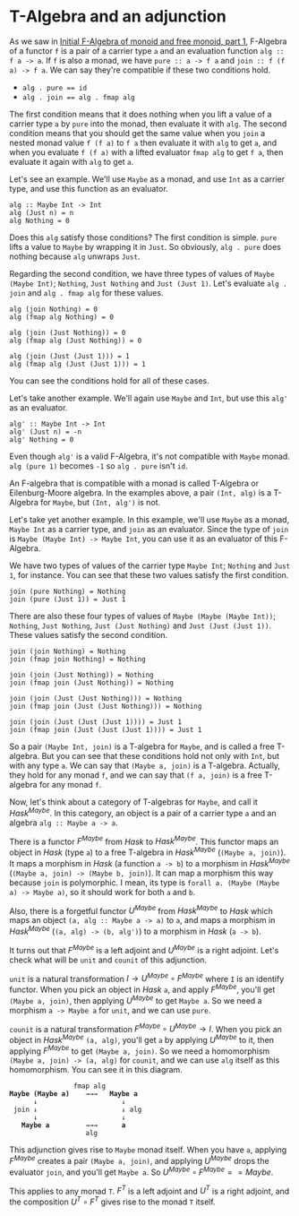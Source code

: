 # T-Algebra and an adjunction

As we saw in [Initial F-Algebra of monoid and free monoid, part 1](./monoid_f_algebra_free1.html), F-Algebra of a functor `f` is a pair of a carrier type `a` and an evaluation function `alg :: f a -> a`. If `f` is also a monad, we have `pure :: a -> f a` and `join :: f (f a) -> f a`. We can say they're compatible if these two conditions hold.

- `alg . pure == id`
- `alg . join == alg . fmap alg`

The first condition means that it does nothing when you lift a value of a carrier type `a` by `pure` into the monad, then evaluate it with `alg`. The second condition means that you should get the same value when you `join` a nested monad value `f (f a)` to `f a` then evaluate it with `alg` to get `a`, and when you evaluate `f (f a)` with a lifted evaluator `fmap alg` to get `f a`, then evaluate it again with `alg` to get `a`.

Let's see an example. We'll use `Maybe` as a monad, and use `Int` as a carrier type, and use this function as an evaluator.

```
alg :: Maybe Int -> Int
alg (Just n) = n
alg Nothing = 0
```

Does this `alg` satisfy those conditions? The first condition is simple. `pure` lifts a value to `Maybe` by wrapping it in `Just`. So obviously, `alg . pure` does nothing because `alg` unwraps `Just`.

Regarding the second condition, we have three types of values of `Maybe (Maybe Int)`; `Nothing`, `Just Nothing` and `Just (Just 1)`. Let's evaluate `alg . join` and `alg . fmap alg` for these values.

```
alg (join Nothing) = 0
alg (fmap alg Nothing) = 0

alg (join (Just Nothing)) = 0
alg (fmap alg (Just Nothing)) = 0

alg (join (Just (Just 1))) = 1
alg (fmap alg (Just (Just 1))) = 1
```

You can see the conditions hold for all of these cases.

Let's take another example. We'll again use `Maybe` and `Int`, but use this `alg'` as an evaluator.

```
alg' :: Maybe Int -> Int
alg' (Just n) = -n
alg' Nothing = 0
```

Even though `alg'` is a valid F-Algebra, it's not compatible with `Maybe` monad. `alg (pure 1)` becomes `-1` so `alg . pure` isn't `id`.

An F-algebra that is compatible with a monad is called T-Algebra or Eilenburg-Moore algebra. In the examples above, a pair `(Int, alg)` is a T-Algebra for `Maybe`, but `(Int, alg')` is not.

Let's take yet another example. In this example, we'll use `Maybe` as a monad, `Maybe Int` as a carrier type, and `join` as an evaluator. Since the type of `join` is `Maybe (Maybe Int) -> Maybe Int`, you can use it as an evaluator of this F-Algebra.

We have two types of values of the carrier type `Maybe Int`; `Nothing` and `Just 1`, for instance. You can see that these two values satisfy the first condition.

```
join (pure Nothing) = Nothing
join (pure (Just 1)) = Just 1
```

There are also these four types of values of `Maybe (Maybe (Maybe Int))`; `Nothing`, `Just Nothing`, `Just (Just Nothing)` and `Just (Just (Just 1))`. These values satisfy the second condition.

```
join (join Nothing) = Nothing
join (fmap join Nothing) = Nothing

join (join (Just Nothing)) = Nothing
join (fmap join (Just Nothing)) = Nothing

join (join (Just (Just Nothing))) = Nothing
join (fmap join (Just (Just Nothing))) = Nothing

join (join (Just (Just (Just 1)))) = Just 1
join (fmap join (Just (Just (Just 1)))) = Just 1
```

So a pair `(Maybe Int, join)` is a T-algebra for `Maybe`, and is called a free T-algebra. But you can see that these conditions hold not only with `Int`, but with any type `a`. We can say that `(Maybe a, join)` is a T-algebra. Actually, they hold for any monad `f`, and we can say that `(f a, join)` is a free T-algebra for any monad `f`.

Now, let's think about a category of T-algebras for `Maybe`, and call it $Hask^{Maybe}$. In this category, an object is a pair of a carrier type `a` and an algebra `alg :: Maybe a -> a`.

There is a functor $F^{Maybe}$ from $Hask$ to $Hask^{Maybe}$. This functor maps an object in $Hask$ (type `a`) to a free T-algebra in $Hask^{Maybe}$ (`(Maybe a, join)`). It maps a morphism in $Hask$ (a function `a -> b`) to a morphism in $Hask^{Maybe}$ (`(Maybe a, join) -> (Maybe b, join)`). It can map a morphism this way because `join` is polymorphic. I mean, its type is `forall a. (Maybe (Maybe a) -> Maybe a)`, so it should work for both `a` and `b`.

Also, there is a forgetful functor $U^{Maybe}$ from $Hask^{Maybe}$ to $Hask$ which maps an object `(a, alg :: Maybe a -> a)` to `a`, and maps a morphism in $Hask^{Maybe}$ (`(a, alg) -> (b, alg')`) to a morphism in $Hask$ (`a -> b`).

It turns out that $F^{Maybe}$ is a left adjoint and $U^{Maybe}$ is a right adjoint. Let's check what will be `unit` and `counit` of this adjunction.

`unit` is a natural transformation $I \to U^{Maybe} \circ F^{Maybe}$ where `I` is an identify functor. When you pick an object in $Hask$ `a`, and apply $F^{Maybe}$, you'll get `(Maybe a, join)`, then applying $U^{Maybe}$ to get `Maybe a`. So we need a morphism `a -> Maybe a` for `unit`, and we can use `pure`.

`counit` is a natural transformation $F^{Maybe} \circ U^{Maybe} \to I$. When you pick an object in $Hask^{Maybe}$ `(a, alg)`, you'll get `a` by applying $U^{Maybe}$ to it, then applying $F^{Maybe}$ to get `(Maybe a, join)`. So we need a homomorphism `(Maybe a, join) -> (a, alg)` for `counit`, and we can use `alg` itself as this homomorphism. You can see it in this diagram.

<pre><code>                fmap alg
<strong>Maybe (Maybe a)</strong>    →→→   <strong>Maybe a</strong>
      ↓                     ↓
 join ↓                     ↓ alg
      ↓                     ↓
   <strong>Maybe a</strong>         →→→      <strong>a</strong>
                   alg
</code></pre>

This adjunction gives rise to `Maybe` monad itself. When you have `a`, applying $F^{Maybe}$ creates a pair `(Maybe a, join)`, and applying $U^{Maybe}$ drops the evaluator `join`, and you'll get `Maybe a`. So $U^{Maybe} \circ F^{Maybe} == Maybe$.

This applies to any monad `T`. $F^T$ is a left adjoint and $U^T$ is a right adjoint, and the composition $U^T \circ F^T$ gives rise to the monad `T` itself.
